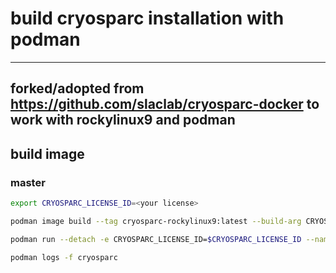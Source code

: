 # build cryosparc installation with podman
-----
forked/adopted from https://github.com/slaclab/cryosparc-docker
to work with rockylinux9 and podman
-----

## build image
### master

```sh
export CRYOSPARC_LICENSE_ID=<your license>

podman image build --tag cryosparc-rockylinux9:latest --build-arg CRYOSPARC_LICENSE_ID=$CRYOSPARC_LICENSE_ID --squash --file Containerfile 

podman run --detach -e CRYOSPARC_LICENSE_ID=$CRYOSPARC_LICENSE_ID --name cryosparc --hostname cryosparc -p 39000:39000 -p 39001:39001 -p 39002:39002 -p 39003:39003 -p 39004:39004 -p 39005:39005 -p 39006:39006 localhost/cryosparc-rockylinux9

podman logs -f cryosparc
```